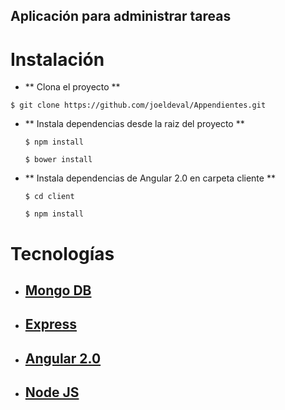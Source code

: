 ## Aplicación para administrar tareas

# Instalación

- ** Clona el proyecto **
```
$ git clone https://github.com/joeldeval/Appendientes.git
```

- ** Instala dependencias desde la raiz del proyecto **

  ```
  $ npm install

  $ bower install
  ```
- ** Instala dependencias de Angular 2.0 en carpeta cliente **
  ```
  $ cd client

  $ npm install

  ```
# Tecnologías

  - ## [Mongo DB](http://mongodb.org/)
  - ## [Express](http://expressjs.com/es/)
  - ## [Angular 2.0](https://angular.io/)
  - ## [Node JS](https://nodejs.org/en/)
